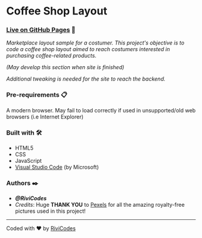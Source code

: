 # Coffee Shop Layout

### [Live on GitHub Pages](https://rivicodes.github.io/coffee-shop-layout/) 🚀

_Marketplace layout sample for a costumer. This project's objective is to code a coffee shop layout aimed to reach costumers interested in purchasing coffee-related products._

_(May develop this section when site is finished)_

_Additional tweaking is needed for the site to reach the backend._

### Pre-requirements 📋

A modern browser. May fail to load correctly if used in unsupported/old web browsers (i.e Internet Explorer)

### Built with 🛠️

* HTML5
* CSS
* JavaScript
* [Visual Studio Code](https://code.visualstudio.com/) (by Microsoft)

### Authors ✒️

* ***@RiviCodes***
* *Credits*: Huge **THANK YOU** to [Pexels](https://www.pexels.com/) for all the amazing royalty-free pictures used in this project!

---

Coded with ❤️ by [RiviCodes](https://github.com/RiviCodes)
